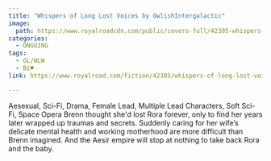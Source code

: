 ```yaml
---
title: "Whispers of Long Lost Voices by OwlishIntergalactic"
image:
  path: https://www.royalroadcdn.com/public/covers-full/42305-whispers-of-long-lost-voices.jpg
categories:
  - ONGOING
tags:
  - GL/WLW
  - Bi♥
link: https://www.royalroad.com/fiction/42305/whispers-of-long-lost-voices

---
```

Aesexual, Sci-Fi, Drama, Female Lead, Multiple Lead Characters, Soft Sci-Fi, Space Opera
Brenn thought she'd lost Rora forever, only to find her years later wrapped up traumas and secrets. Suddenly caring for her wife’s delicate mental health and working motherhood are more difficult than Brenn imagined. And the Aesir empire will stop at nothing to take back Rora and the baby.

